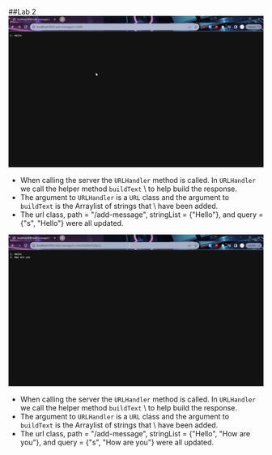 ##Lab 2
![Hello](/Lab2Assests/Hello.png)
* When calling the server the `URLHandler` method is called. In `URLHandler` we call the helper method `buildText` \ to help build the response.
* The argument to `URLHandler` is a `URL` class and the argument to `buildText` is the Arraylist of strings that \ have been added.
* The url class, path = "/add-message", stringList = {"Hello"}, and query = {"s", "Hello"} were all updated.



![Howareyou](</Lab2Assests/How are you.png>)
* When calling the server the `URLHandler` method is called. In `URLHandler` we call the helper method `buildText` \ to help build the response.
* The argument to `URLHandler` is a `URL` class and the argument to `buildText` is the Arraylist of strings that \ have been added.
* The url class, path = "/add-message", stringList = {"Hello", "How are you"}, and query = {"s", "How are you"} were all updated.
